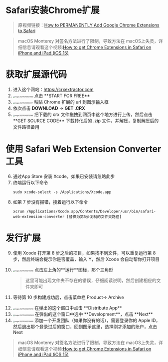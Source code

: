 # Safari安装Chrome扩展

> 原视频链接：[How to PERMANENTLY Add Google Chrome Extensions to Safari](https://www.youtube.com/watch?v=tFbBiEdFVUA)

> macOS Monterey 对签名方法进行了限制，导致方法在 macOS上失灵，详细信息请观看这个视频:[How to get Chrome Extensions in Safari on iPhone and iPad (iOS 15)](https://www.youtube.com/watch?v=9h6OQ5IGmKI)

# 获取扩展源代码

1. 进入这个网站：https://crxextractor.com
2. <img src="https://holon-image.oss-cn-beijing.aliyuncs.com/img/202204122251664.png" alt="image-20211124190210589" style="zoom:33%;" />
	点击 **START FOR FREE**
3. <img src="https://holon-image.oss-cn-beijing.aliyuncs.com/img/202204122251012.png" alt="image-20211124190421317" style="zoom:33%;" />
	粘贴 Chrome 扩展的 url 到图示输入框
4. 依次点击 **DOWNLOAD** -> **GET .CRX**
5. <img src="https://holon-image.oss-cn-beijing.aliyuncs.com/img/202204122251034.png" alt="image-20211124190733186" style="zoom:33%;" />
	把下载的 crx 文件拖拽到网页中这个地方进行上传，然后点击 **GET SOURCE CODE** 下载转化后的 .zip 文件，并解压，复制解压后的文件路径备用
# 使用 Safari Web Extension Converter 工具

6. 通过App Store 安装 Xcode，如果已安装请忽略此步
7. 终端运行以下命令
	```shell
	sudo xcode-select -s /Applications/Xcode.app
	```
8. 如第 7 步没有报错，接着运行以下命令
	```shell
	xcrun /Applications/Xcode.app/Contents/Developer/usr/bin/safari-web-extension-converter [替换为第5步复制的文件夹路径]
	```

# 发行扩展

9. 使用 Xcode 打开第 8 步之后的项目，如果找不到文件，可以重复运行第 8 步，然后终端会提示你是否覆盖，输入 Y，然后 Xcode 会自动帮你打开项目

10. <img src="https://holon-image.oss-cn-beijing.aliyuncs.com/img/202204122251905.png" alt="image-20211124202102856" style="zoom:33%;" />
	点击左上角的**运行**图标，那个三角形
	
	> 这里可能出现文件夹不存在的错误，仔细阅读说明，然后创建相应的文件夹即可
	
11. 等待第 10 步构建成功后，点击菜单栏 Product-> Archive

11. <img src="https://holon-image.oss-cn-beijing.aliyuncs.com/img/202204122251628.png" alt="image-20211124202913738" style="zoom:33%;" />
	在弹出的这个窗口中点击 **Distribute App**
	
12. <img src="https://holon-image.oss-cn-beijing.aliyuncs.com/img/202204122251114.png" alt="image-20211124203023459" style="zoom:33%;" />
	在弹出的这个窗口中选中 **Development**，点击 **Next**
	
13. <img src="https://holon-image.oss-cn-beijing.aliyuncs.com/img/202204122251558.png" alt="image-20211124203159895" style="zoom:33%;" />
	添加一个开发团队（如果你没有的话），需要登录你的 Apple ID，然后退出那个登录过后的窗口，回到图示这里，选择刚才添加的账户，点击 Next

> macOS Monterey 对签名方法进行了限制，导致方法在 macOS上失灵，详细信息请观看这个视频:[How to get Chrome Extensions in Safari on iPhone and iPad (iOS 15)](https://www.youtube.com/watch?v=9h6OQ5IGmKI)